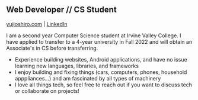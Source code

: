 
## Web Developer // CS Student

[yujioshiro.com](https://yujioshiro.com) | [LinkedIn](https://www.linkedin.com/in/yujioshiro/)

I am a second year Computer Science student at Irvine Valley College. I have applied to transfer to a 4-year university in Fall 2022 and will obtain an Associate's in CS before transferring.

- Experience building websites, Android applications, and have no issue learning new languages, libraries, and frameworks
- I enjoy building and fixing things (cars, computers, phones, household apppliances...) and am fascinated by all types of machinery
- I love all things tech, so feel free to reach out if you want to discuss tech or collaborate on projects!

<!-- [![Yuji's GitHub stats](https://github-readme-stats.vercel.app/api?username=yujioshiro)](https://github.com/yujioshiro/github-readme-stats) -->


<!-- ![Visitors](https://visitor-badge.glitch.me/badge?page_id=${yujioshiro}.${yujioshiro}) -->
<!-- <img height="100em" width="150em" src="https://github-readme-stats.vercel.app/api/top-langs/?username=yujioshiro&layout=compact" /> -->

<!--
**yujioshiro/yujioshiro** is a ✨ _special_ ✨ repository because its `README.md` (this file) appears on your GitHub profile.

Here are some ideas to get you started:

- 🔭 I’m currently working on ...
- 🌱 I’m currently learning ...
- 👯 I’m looking to collaborate on ...
- 🤔 I’m looking for help with ...
- 💬 Ask me about ...
- 📫 How to reach me: ...
- 😄 Pronouns: ...
- ⚡ Fun fact: ...
-->
